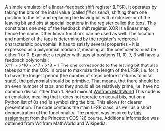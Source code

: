 A simple emulator of a linear-feedback shift register (LFSR). It operates by taking the bits of the inital value (called _fill_ or _seed_), shifting them one position to the left and replacing the leaving bit with exclusive-or of the leaving bit and bits at special locations in the register called the _taps_. This constitutes one step of the feedback shift register. XOR is a linear map, hence the name. Other linear functions can be used as well. The location and number of the taps is determined by the register's reciprocal characteristic polynomial. It has to satisfy several properties - it is expressed as a polynomial modulo 2, meaning all the coefficients must be either 1 or 0. 
Example: a register with taps at positions 11, 10, 7, 3 will have a feedback polynomial:  
X^11 + x^10 + x^7 + x^3 + 1
The one corresponds to the leaving bit that also takes part in the XOR.
In order to maximize the length of the LFSR, i.e. for it to have the longest period (the number of steps before it returns to inital state), the polynomial should be primitive. That means, that there should be an even number of taps, and they should all be relatively prime, i.e. have no common divisor other than 1. Read more at [Wolfram MathWorld](http://mathworld.wolfram.com/PrimitivePolynomial.html)
This code is an emulator, meaning that it does not operate on actual bits, but on a Python list of 0s and 1s symbolizing the bits. This allows for clearer presentation. The code contains the main LFSR class, as well as a short demonstration of the functionality. The project was inspired by [this assignment](http://www.cs.princeton.edu/courses/archive/spr15/cos126/assignments/lfsr.html) from the Princeton COS 126 course. Additional information was obtained from Wolfram MathWorld and Wikipedia.
